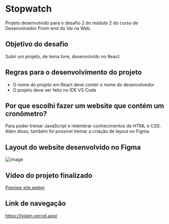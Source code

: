 # Stopwatch
Projeto desenvolvido para o desafio 2 do módulo 2 do curso de Desenvolvedor Front-end do Vai na Web.

## Objetivo do desafio
Subir um projeto, de tema livre, desenvolvido no React.

## Regras para o desenvolvimento do projeto
* O nome do projeto em React deve conter o nome do desenvolvedor
* O projeto deve ser feito no IDE VS Code

## Por que escolhi fazer um website que contém um cronômetro?
Para poder treinar JavaScript e relembrar conhecimentos de HTML e CSS. Além disso, também foi possível treinar a criação de layout no Figma. 

## Layout do website desenvolvido no Figma
![image](https://github.com/Lyslen-Miranda/lyslen/assets/147668425/c51cac8c-eb6a-4fef-950c-a345acba4c90)

## Vídeo do projeto finalizado
[Preview site.webm](https://github.com/Lyslen-Miranda/lyslen/assets/147668425/7c835927-0b5c-4420-9b8b-9fcf02176b4a)

## Link de navegação
https://lyslen.vercel.app/
